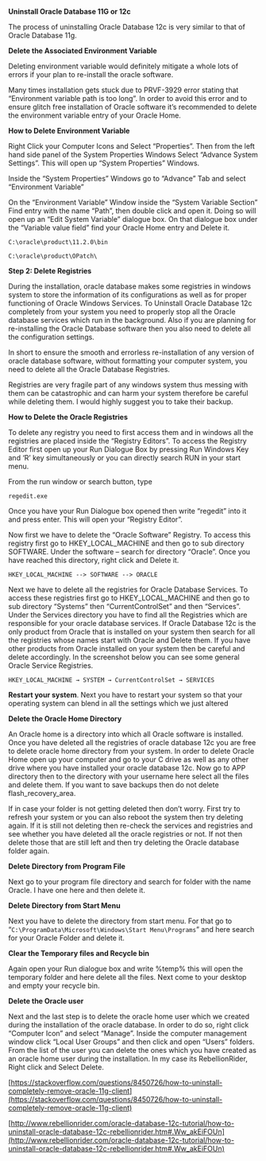 **Uninstall Oracle Database 11G or 12c**

The process of uninstalling Oracle Database 12c is very similar to that of Oracle Database 11g.


**Delete the Associated Environment Variable**

Deleting environment variable would definitely mitigate a whole lots of errors if your plan to re-install the oracle software. 

Many times installation gets stuck due to PRVF-3929 error stating that “Environment variable path is too long”. In order to avoid this error and to ensure glitch free installation of Oracle software it’s recommended to delete the environment variable entry of your Oracle Home.


**How to Delete Environment Variable**

Right Click your Computer Icons and Select “Properties”. Then from the left hand side panel of the System Properties Windows Select “Advance System Settings”. This will open up “System Properties” Windows.

Inside the “System Properties” Windows go to “Advance” Tab and select “Environment Variable” 

On the “Environment Variable” Window inside the “System Variable Section” Find entry with the name “Path”, then double click and open it. Doing so will open up an “Edit System Variable” dialogue box. On that dialogue box under the “Variable value field” find your Oracle Home entry and Delete it.

    C:\oracle\product\11.2.0\bin

    C:\oracle\product\OPatch\ 

**Step 2: Delete Registries**

During the installation, oracle database makes some registries in windows system to store the information of its configurations as well as for proper functioning of Oracle Windows Services. To Uninstall Oracle Database 12c completely from your system you need to properly stop all the Oracle database services which run in the background. Also if you are planning for re-installing the Oracle Database software then you also need to delete all the configuration settings.

In short to ensure the smooth and errorless re-installation of any version of oracle database software, without formatting your computer system, you need to delete all the Oracle Database Registries.

Registries are very fragile part of any windows system thus messing with them can be catastrophic and can harm your system therefore be careful while deleting them. I would highly suggest you to take their backup.


**How to Delete the Oracle Registries**

To delete any registry you need to first access them and in windows all the registries are placed inside the “Registry Editors”. To access the Registry Editor first open up your Run Dialogue Box by pressing Run Windows Key and ‘R’ key simultaneously or you can directly search RUN in your start menu.

From the run window or search button, type 

    regedit.exe

Once you have your Run Dialogue box opened then write “regedit” into it and press enter. This will open your “Registry Editor”.

Now first we have to delete the “Oracle Software” Registry. To access this registry first go to HKEY_LOCAL_MACHINE and then go to sub directory SOFTWARE. Under the software – search for directory “Oracle”. Once you have reached this directory, right click and Delete it.

    HKEY_LOCAL_MACHINE --> SOFTWARE --> ORACLE
    
Next we have to delete all the registries for Oracle Database Services. To access these registries first go to HKEY_LOCAL_MACHINE and then go to sub directory “Systems” then “CurrentControlSet” and then “Services”. Under the Services directory you have to find all the Registries which are responsible for your oracle database services. If Oracle Database 12c is the only product from Oracle that is installed on your system then search for all the registries whose names start with Oracle and Delete them. If you have other products from Oracle installed on your system then be careful and delete accordingly. In the screenshot below you can see some general Oracle Service Registries.

    HKEY_LOCAL_MACHINE → SYSTEM → CurrentControlSet → SERVICES

**Restart your system**.
Next you have to restart your system so that your operating system can blend in all the settings which we just altered


**Delete the Oracle Home Directory**

An Oracle home is a directory into which all Oracle software is installed. Once you have deleted all the registries of oracle database 12c you are free to delete oracle home directory from your system. In order to delete Oracle Home open up your computer and go to your C drive as well as any other drive where you have installed your oracle database 12c. Now go to APP directory then to the directory with your username here select all the files and delete them. If you want to save backups then do not delete flash_recovery_area.

If in case your folder is not getting deleted then don’t worry. First try to refresh your system or you can also reboot the system then try deleting again. If it is still not deleting then re-check the services and registries and see whether you have deleted all the oracle registries or not. If not then delete those that are still left and then try deleting the Oracle database folder again.


**Delete Directory from Program File**

Next go to your program file directory and search for folder with the name Oracle. I have one here and then delete it.

**Delete Directory from Start Menu**

Next you have to delete the directory from start menu. For that go to “`C:\ProgramData\Microsoft\Windows\Start Menu\Programs`” and here search for your Oracle Folder and delete it.

**Clear the Temporary files and Recycle bin**

Again open your Run dialogue box and write %temp% this will open the temporary folder and here delete all the files. Next come to your desktop and empty your recycle bin.

**Delete the Oracle user**

Next and the last step is to delete the oracle home user which we created during the installation of the oracle database. In order to do so, right click “Computer Icon” and select “Manage”. Inside the computer management window click “Local User Groups” and then click and open “Users” folders. From the list of the user you can delete the ones which you have created as an oracle home user during the installation. In my case its RebellionRider, Right click and Select Delete.









[https://stackoverflow.com/questions/8450726/how-to-uninstall-completely-remove-oracle-11g-client](https://stackoverflow.com/questions/8450726/how-to-uninstall-completely-remove-oracle-11g-client)

[http://www.rebellionrider.com/oracle-database-12c-tutorial/how-to-uninstall-oracle-database-12c-rebellionrider.htm#.Ww_akEiFOUn](http://www.rebellionrider.com/oracle-database-12c-tutorial/how-to-uninstall-oracle-database-12c-rebellionrider.htm#.Ww_akEiFOUn)